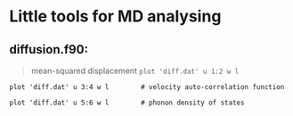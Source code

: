 # Little tools for MD analysing

## diffusion.f90:
> mean-squared displacement
`plot 'diff.dat' u 1:2 w l`

`plot 'diff.dat' u 3:4 w l        # velocity auto-correlation function`

`plot 'diff.dat' u 5:6 w l        # phonon density of states`